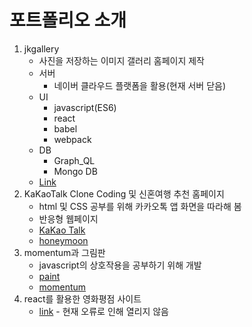 # 포트폴리오 소개

1. jkgallery
   - 사진을 저장하는 이미지 갤러리 홈페이지 제작
   - 서버
     - 네이버 클라우드 플랫폼을 활용(현재 서버 닫음)
   - UI
     - javascript(ES6)
     - react
     - babel
     - webpack
   - DB
     - Graph_QL
     - Mongo DB
   - [Link](https://github.com/Ticlero/jkgallery)
2. KaKaoTalk Clone Coding 및 신혼여행 추천 홈페이지
   - html 및 CSS 공부를 위해 카카오톡 앱 화면을 따라해 봄
   - 반응형 웹페이지
   - [KaKao Talk](https://ticlero.github.io/KaKao-Clone-Coding/)
   - [honeymoon](https://ticlero.github.io/honeymoon/index.html)
3. momentum과 그림판
   - javascript의 상호작용을 공부하기 위해 개발
   - [paint](https://ticlero.github.io/paintjs/)
   - [momentum](https://ticlero.github.io/shjang_momentum/)
4. react를 활용한 영화평점 사이트
   - [link](https://ticlero.github.io/react_movie_app/) - 현재 오류로 인해 열리지 않음
